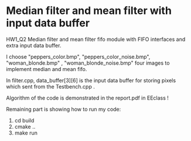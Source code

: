 # Median filter and mean filter with input data buffer

HW1_Q2
Median filter and mean filter fifo module with FIFO interfaces and extra input data buffer.

I choose "peppers_color.bmp", 
         "peppers_color_noise.bmp", 
         "woman_blonde.bmp" ,
         "woman_blonde_noise.bmp" four images to implement median and mean fifo.

In filter.cpp, data_buffer[3][6] is the input data buffer for storing pixels which sent from the Testbench.cpp .

Algorithm of the code is demonstrated in the report.pdf in EEclass !

Remaining part is showing how to run my code:

1. cd build
2. cmake ..
3. make run

